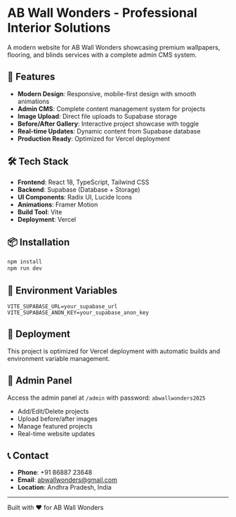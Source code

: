 # AB Wall Wonders - Professional Interior Solutions

A modern website for AB Wall Wonders showcasing premium wallpapers, flooring, and blinds services with a complete admin CMS system.

## 🚀 Features

- **Modern Design**: Responsive, mobile-first design with smooth animations
- **Admin CMS**: Complete content management system for projects
- **Image Upload**: Direct file uploads to Supabase storage
- **Before/After Gallery**: Interactive project showcase with toggle
- **Real-time Updates**: Dynamic content from Supabase database
- **Production Ready**: Optimized for Vercel deployment

## 🛠️ Tech Stack

- **Frontend**: React 18, TypeScript, Tailwind CSS
- **Backend**: Supabase (Database + Storage)
- **UI Components**: Radix UI, Lucide Icons
- **Animations**: Framer Motion
- **Build Tool**: Vite
- **Deployment**: Vercel

## 📦 Installation

```bash
npm install
npm run dev
```

## 🔧 Environment Variables

```env
VITE_SUPABASE_URL=your_supabase_url
VITE_SUPABASE_ANON_KEY=your_supabase_anon_key
```

## 🚀 Deployment

This project is optimized for Vercel deployment with automatic builds and environment variable management.

## 📱 Admin Panel

Access the admin panel at `/admin` with password: `abwallwonders2025`

- Add/Edit/Delete projects
- Upload before/after images
- Manage featured projects
- Real-time website updates

## 📞 Contact

- **Phone**: +91 86887 23648
- **Email**: abwallwonders@gmail.com
- **Location**: Andhra Pradesh, India

---

Built with ❤️ for AB Wall Wonders

